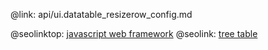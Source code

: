@link: api/ui.datatable_resizerow_config.md

@seolinktop: [javascript web framework](https://webix.com)
@seolink: [tree table](https://webix.com/widget/treetable/)
